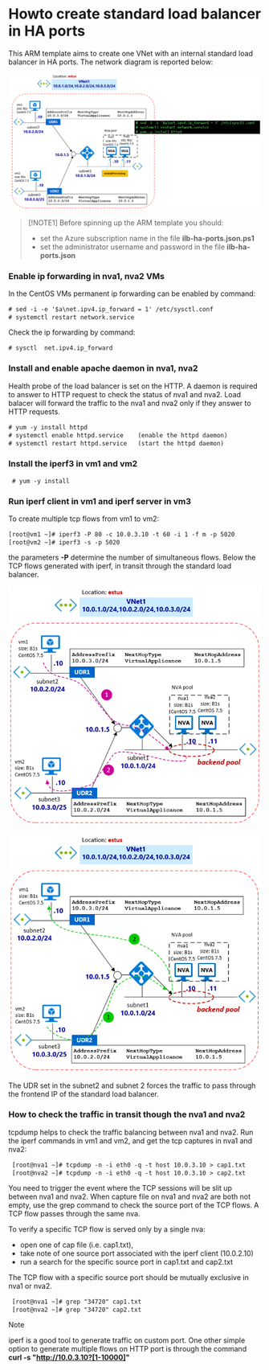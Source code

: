 <properties
pageTitle= '101 Azure ARM template to create a standard load balancer in HA ports'
description= "Azure standard load balancer in HA ports"
documentationcenter: na
services=""
documentationCenter="na"
authors="fabferri"
manager=""
editor=""/>

<tags
   ms.service="configuration-Example-Azure"
   ms.devlang="na"
   ms.topic="article"
   ms.tgt_pltfrm="na"
   ms.workload="na"
   ms.date="20/07/2018"
   ms.author="fabferri" />

# Howto create standard load balancer in HA ports
This ARM template aims to create one VNet with an internal standard load balancer in HA ports.
The network diagram is reported below:

[![1]][1]

> [!NOTE1]
> Before spinning up the ARM template you should:
> * set the Azure subscription name in the file **ilb-ha-ports.json.ps1**
> * set the administrator username and password in the file **ilb-ha-ports.json**
>

### Enable ip forwarding in nva1, nva2 VMs
In the CentOS VMs permanent ip forwarding can be enabled by command:

    # sed -i -e '$a\net.ipv4.ip_forward = 1' /etc/sysctl.conf
    # systemctl restart network.service

Check the ip forwarding by command:

    # sysctl  net.ipv4.ip_forward

### Install and enable apache daemon in nva1, nva2
Health probe of the load balancer is set on the HTTP. A daemon is required to answer to HTTP request to check the status of nva1 and nva2. Load balacer will forward the traffic to the nva1 and nva2 only if they answer to HTTP requests.

    # yum -y install httpd
    # systemctl enable httpd.service    (enable the httpd daemon)
    # systemctl restart httpd.service   (start the httpd daemon)

### Install the iperf3 in vm1 and vm2

     # yum -y install

### Run iperf client in vm1 and iperf server in vm3
To create multiple tcp flows from vm1 to vm2:

    [root@vm1 ~]# iperf3 -P 80 -c 10.0.3.10 -t 60 -i 1 -f m -p 5020
    [root@vm2 ~]# iperf3 -s -p 5020

the parameters **-P** determine the number of simultaneous flows.
Below the TCP flows generated with iperf, in transit through the standard load balancer.

[![2]][2]

[![3]][3]

The UDR set in the subnet2 and subnet 2 forces the traffic to pass through the frontend IP of the standard load balancer.

### How to check the traffic in transit though the nva1 and nva2
tcpdump helps to check the traffic balancing between nva1 and nva2.
Run the iperf commands in vm1 and vm2, and get the tcp captures in nva1 and nva2:

     [root@nva1 ~]# tcpdump -n -i eth0 -q -t host 10.0.3.10 > cap1.txt
     [root@nva2 ~]# tcpdump -n -i eth0 -q -t host 10.0.3.10 > cap2.txt

You need to trigger the event where the TCP sessions will be slit up between nva1 and nva2.
When capture file on nva1 and nva2 are both not empty, use the grep command to check the source port of the TCP flows.
A TCP flow passes through the same nva.

To verify a specific TCP flow is served only by a single nva:
- open one of cap file (i.e. cap1.txt),
- take note of one source port associated with the iperf client (10.0.2.10)
- run a search for the specific source port in cap1.txt and cap2.txt

The TCP flow with a specific source port should be mutually exclusive in nva1 or nva2.

     [root@nva1 ~]# grep "34720" cap1.txt
     [root@nva2 ~]# grep "34720" cap2.txt

> [!NOTE]
> iperf is a good tool to generate traffic on custom port. 
> One other simple option to generate multiple flows on HTTP port is through the command
> **curl -s "http://10.0.3.10?[1-10000]"**
>

<!--Image References-->

[1]: ./media/network-diagram.png "network diagram"
[2]: ./media/flow1.png "tcp flow transit from vm1 to vm2"
[3]: ./media/flow2.png "tcp flow transit from vm2 to vm1"

<!--Link References-->

